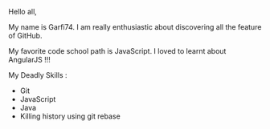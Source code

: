 Hello all,

My name is Garfi74. I am really enthusiastic about discovering all the feature of GitHub.

My favorite code school path is JavaScript. I loved to learnt about AngularJS !!!

My Deadly Skills :
* Git
* JavaScript
* Java
* Killing history using git rebase